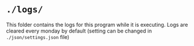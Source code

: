 # `./logs/`

This folder contains the logs for this program while it is executing. Logs are cleared every monday by default (setting can be changed in `./json/settings.json` file)